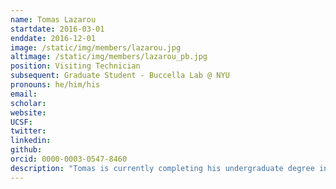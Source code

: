 ```yaml
---
name: Tomas Lazarou
startdate: 2016-03-01
enddate: 2016-12-01
image: /static/img/members/lazarou.jpg
altimage: /static/img/members/lazarou_pb.jpg
position: Visiting Technician
subsequent: Graduate Student - Buccella Lab @ NYU
pronouns: he/him/his
email:
scholar:
website:
UCSF:
twitter:
linkedin:
github:
orcid: 0000-0003-0547-8460
description: "Tomas is currently completing his undergraduate degree in Chemical Biology at McMaster University. He is joining the Fraser lab for 8 months to complete the co-op portion of his degree. He previously worked with Dr. Lori Burrows studying antibiotic resistance and peptidoglycan recycling  in P. aeruginosa. He then completed his fourth year thesis in Dr. Giuseppe Melacini's lab investigating dynamics of Protein Kinase A using NMR."
---
```

